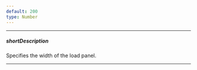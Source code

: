 ```yaml
---
default: 200
type: Number
---
```

---
##### shortDescription
Specifies the width of the load panel.

---
